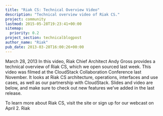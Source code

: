 ```yaml
---
title: "Riak CS: Technical Overview Video"
description: "Technical overview video of Riak CS."
project: community
lastmod: 2015-05-28T19:23:41+00:00
sitemap:
  priority: 0.2
project_section: technicalblogpost
author_name: "Riak"
pub_date: 2013-03-28T16:00:26+00:00
---
```

March 28, 2013
In this video, Riak Chief Architect Andy Gross provides a technical overview of Riak CS, which we open sourced last week. This video was filmed at the CloudStack Collaboration Conference last November. It looks at Riak CS architecture, operations, interfaces and use cases, as well as our partnership with CloudStack. Slides and video are below, and make sure to check out new features we’ve added in the last release.

To learn more about Riak CS, visit the site or sign up for our webcast on April 2.
Riak
